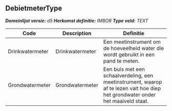 ﻿## DebietmeterType

*__Domeinlijst versie:__ d5*
*__Herkomst definitie:__ IMBOR*
*__Type veld:__ TEXT*

|__Code__ |__Description__ |__Definitie__	|
|	---	|	---	|   ---	| 
| Drinkwatermeter | Drinkwatermeter | Een meetinstrument om de hoeveelheid water die wordt gebruikt in een pand te meten. |
| Grondwatermeter | Grondwatermeter | Een buis met een schaalverdeling, een meetinstrument, waarop af te lezen valt hoe diep het grondwater onder het maaiveld staat. |
